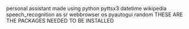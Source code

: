 personal assistant made using python
pyttsx3
datetime
wikipedia
speech_recognition as sr
 webbrowser
os
pyautogui
random
THESE ARE THE PACKAGES NEEDED TO BE INSTALLED
